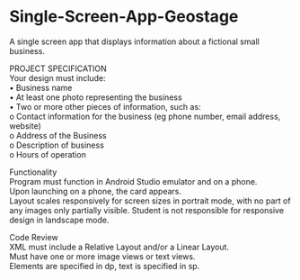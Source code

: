 # Single-Screen-App-Geostage
A single screen app that displays information about a fictional small business.

PROJECT SPECIFICATION<br>
Your design must include:<br>
•	Business name<br>
•	At least one photo representing the business<br>
•	Two or more other pieces of information, such as:<br>
o	Contact information for the business (eg phone number, email address, website)<br>
o	Address of the Business<br>
o	Description of business<br>
o	Hours of operation<br>

Functionality<br>
Program must function in Android Studio emulator and on a phone.<br>
Upon launching on a phone, the card appears.<br>
Layout scales responsively for screen sizes in portrait mode, with no part of any images only partially visible. Student is not responsible for responsive design in landscape mode.<br>

Code Review<br>
XML must include a Relative Layout and/or a Linear Layout.<br>
Must have one or more image views or text views.<br>
Elements are specified in dp, text is specified in sp.<br>
